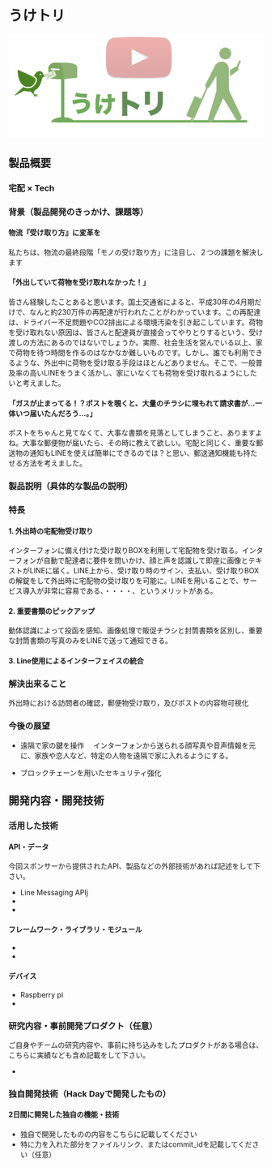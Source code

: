 # うけトリ

[![Product Name](image.png)](https://www.youtube.com/watch?v=G5rULR53uMk)

## 製品概要
### 宅配 × Tech

### 背景（製品開発のきっかけ、課題等）

#### 物流『受け取り方』に変革を
私たちは、物流の最終段階「モノの受け取り方」に注目し、２つの課題を解決します


#### 「外出していて荷物を受け取れなかった！」
皆さん経験したことあると思います。国土交通省によると、平成30年の4月期だけで、なんと約230万件の再配達が行われたことがわかっています。この再配達は、ドライバー不足問題やCO2排出による環境汚染を引き起こしています。荷物を受け取れない原因は、皆さんと配達員が直接会ってやりとりするという、受け渡しの方法にあるのではないでしょうか。実際、社会生活を営んでいる以上、家で荷物を待つ時間を作るのはなかなか難しいものです。しかし、誰でも利用できるような、外出中に荷物を受け取る手段はほとんどありません。そこで、一般普及率の高いLINEをうまく活かし、家にいなくても荷物を受け取れるようにしたいと考えました。


#### 「ガスが止まってる！？ポストを覗くと、大量のチラシに埋もれて請求書が...一体いつ届いたんだろう...。」
  ポストをちゃんと見てなくて、大事な書類を見落としてしまうこと、ありますよね。大事な郵便物が届いたら、その時に教えて欲しい。宅配と同じく、重要な郵送物の通知もLINEを使えば簡単にできるのでは？と思い、郵送通知機能も持たせる方法を考えました。



### 製品説明（具体的な製品の説明）

### 特長
#### 1. 外出時の宅配物受け取り
インターフォンに備え付けた受け取りBOXを利用して宅配物を受け取る。インターフォンが自動で配達者に要件を問いかけ、顔と声を認識して即座に画像とテキストがLINEに届く。LINE上から、受け取り時のサイン、支払い、受け取りBOXの解錠をして外出時に宅配物の受け取りを可能に。LINEを用いることで、サービス導入が非常に容易である、・・・・、というメリットがある。
#### 2. 重要書類のピックアップ
動体認識によって投函を感知、画像処理で販促チラシと封筒書類を区別し、重要な封筒書類の写真のみをLINEで送って通知できる。

#### 3. Line使用によるインターフェイスの統合

### 解決出来ること
外出時における訪問者の確認，郵便物受け取り，及びポストの内容物可視化

### 今後の展望
- 遠隔で家の鍵を操作
　インターフォンから送られる顔写真や音声情報を元に、家族や恋人など、特定の人物を遠隔で家に入れるようにする。

- ブロックチェーンを用いたセキュリティ強化
　
## 開発内容・開発技術
### 活用した技術
#### API・データ
今回スポンサーから提供されたAPI、製品などの外部技術があれば記述をして下さい。

* Line Messaging APIj
* 
* 

#### フレームワーク・ライブラリ・モジュール
* 
* 

#### デバイス
* Raspberry pi
* 

### 研究内容・事前開発プロダクト（任意）
ご自身やチームの研究内容や、事前に持ち込みをしたプロダクトがある場合は、こちらに実績なども含め記載をして下さい。

* 


### 独自開発技術（Hack Dayで開発したもの）
#### 2日間に開発した独自の機能・技術
* 独自で開発したものの内容をこちらに記載してください
* 特に力を入れた部分をファイルリンク、またはcommit_idを記載してください（任意）
